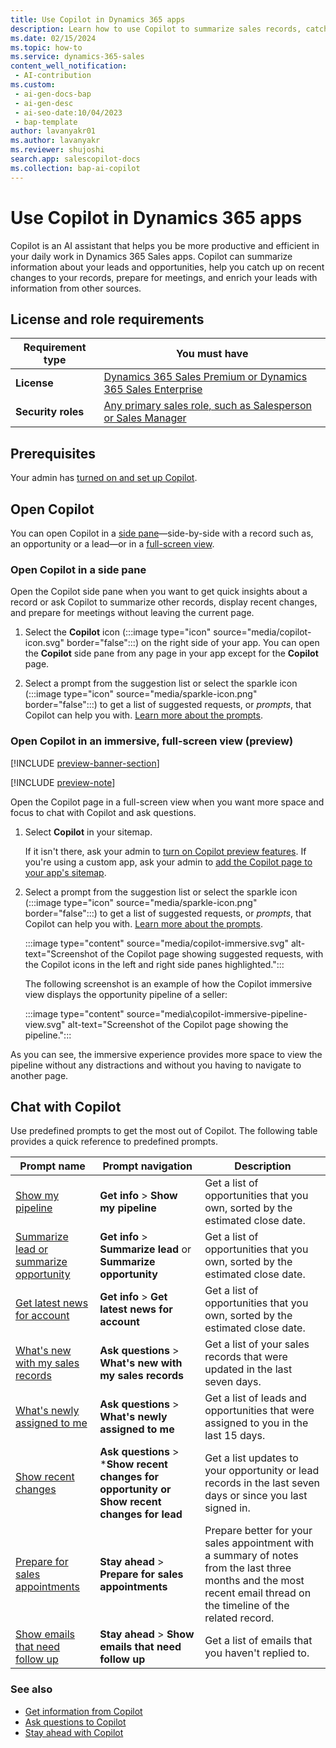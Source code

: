 ```yaml
---
title: Use Copilot in Dynamics 365 apps
description: Learn how to use Copilot to summarize sales records, catch up on recent changes, prepare for meetings, and enrich your leads with data from different sources.
ms.date: 02/15/2024
ms.topic: how-to
ms.service: dynamics-365-sales
content_well_notification:
 - AI-contribution
ms.custom:
 - ai-gen-docs-bap
 - ai-gen-desc
 - ai-seo-date:10/04/2023
 - bap-template
author: lavanyakr01
ms.author: lavanyakr
ms.reviewer: shujoshi
search.app: salescopilot-docs
ms.collection: bap-ai-copilot
---
```


# Use Copilot in Dynamics 365 apps

Copilot is an AI assistant that helps you be more productive and efficient in your daily work in Dynamics 365 Sales apps. Copilot can summarize information about your leads and opportunities, help you catch up on recent changes to your records, prepare for meetings, and enrich your leads with information from other sources.

## License and role requirements

| Requirement type | You must have |
|-----------------------|---------|
| **License** | [Dynamics 365 Sales Premium or Dynamics 365 Sales Enterprise](https://dynamics.microsoft.com/sales/pricing/) |
| **Security roles** | [Any primary sales role, such as Salesperson or Sales Manager](security-roles-for-sales.md#primary-sales-roles) |

## Prerequisites

Your admin has [turned on and set up Copilot](enable-setup-copilot.md).

## Open Copilot

You can open Copilot in a [side pane](#open-copilot-in-a-side-pane)&mdash;side-by-side with a record such as, an opportunity or a lead&mdash;or in a [full-screen view](#open-copilot-in-full-screen-view-preview).

### Open Copilot in a side pane

Open the Copilot side pane when you want to get quick insights about a record or ask Copilot to summarize other records, display recent changes, and prepare for meetings without leaving the current page.

1. Select the **Copilot** icon (:::image type="icon" source="media/copilot-icon.svg" border="false":::) on the right side of your app. You can open the **Copilot** side pane from any page in your app except for the **Copilot** page.

1. Select a prompt from the suggestion list or select the sparkle icon (:::image type="icon" source="media/sparkle-icon.png" border="false":::) to get a list of suggested requests, or *prompts*, that Copilot can help you with. [Learn more about the prompts](#chat-with-copilot).

### Open Copilot in an immersive, full-screen view (preview)

[!INCLUDE [preview-banner-section](~/../shared-content/shared/preview-includes/preview-banner-section.md)]

[!INCLUDE [preview-note](~/../shared-content/shared/preview-includes/preview-note.md)]

Open the Copilot page in a full-screen view when you want more space and focus to chat with Copilot and ask questions. 

1. Select **Copilot** in your sitemap.

   If it isn't there, ask your admin to [turn on Copilot preview features](copilot-preview-features.md#enable-all-preview-features-for-copilot). If you're using a custom app, ask your admin to [add the Copilot page to your app's sitemap](enable-setup-copilot.md#add-the-copilot-page-to-custom-apps-preview).

2. Select a prompt from the suggestion list or select the sparkle icon (:::image type="icon" source="media/sparkle-icon.png" border="false":::) to get a list of suggested requests, or *prompts*, that Copilot can help you with. [Learn more about the prompts](#chat-with-copilot). 

    :::image type="content" source="media/copilot-immersive.svg" alt-text="Screenshot of the Copilot page showing suggested requests, with the Copilot icons in the left and right side panes highlighted.":::

    The following screenshot is an example of how the Copilot immersive view displays the opportunity pipeline of a seller:

    :::image type="content" source="media\copilot-immersive-pipeline-view.svg" alt-text="Screenshot of the Copilot page showing the pipeline.":::

As you can see, the immersive experience provides more space to view the pipeline without any distractions and without you having to navigate to another page.

## Chat with Copilot

Use predefined prompts to get the most out of Copilot. The following table provides a quick reference to predefined prompts.

| Prompt name | Prompt navigation | Description |
|---------|---------|---------|
| [Show my pipeline](copilot-get-information.md#show-my-pipeline) | **Get info** > **Show my pipeline** | Get a list of opportunities that you own, sorted by the estimated close date. |
| [Summarize lead or summarize opportunity](copilot-get-information.md#summarize-a-lead-or-opportunity) | **Get info** > **Summarize lead** or **Summarize opportunity** | Get a list of opportunities that you own, sorted by the estimated close date. |
| [Get latest news for account](copilot-get-information.md#show-the-latest-news-about-an-account) | **Get info** > **Get latest news for account** | Get a list of opportunities that you own, sorted by the estimated close date. |
| [What's new with my sales records](copilot-ask-questions.md#whats-new-with-my-sales-records) | **Ask questions** > ****What's new with my sales records**** | Get a list of your sales records that were updated in the last seven days. |
| [What's newly assigned to me](copilot-ask-questions.md#whats-newly-assigned-to-me) | **Ask questions** > ****What's newly assigned to me**** | Get a list of leads and opportunities that were assigned to you in the last 15 days. |
| [Show recent changes](copilot-ask-questions.md#get-recent-changes-to-a-lead-or-opportunity) | **Ask questions** > ***Show recent changes for opportunity or Show recent changes for lead** | Get a list updates to your opportunity or lead records in the last seven days or since you last signed in. |
| [Prepare for sales appointments](copilot-stay-ahead.md#prepare-for-upcoming-sales-appointments) | **Stay ahead** >  **Prepare for sales appointments** | Prepare better for your sales appointment with a summary of notes from the last three months and the most recent email thread on the timeline of the related record. |
| [Show emails that need follow up](copilot-stay-ahead.md#show-emails-you-havent-replied-to) | **Stay ahead** >  **Show emails that need follow up** | Get a list of emails that you haven't replied to. |


### See also

- [Get information from Copilot](copilot-get-information.md)
- [Ask questions to Copilot](copilot-ask-questions.md)
- [Stay ahead with Copilot](copilot-stay-ahead.md)
